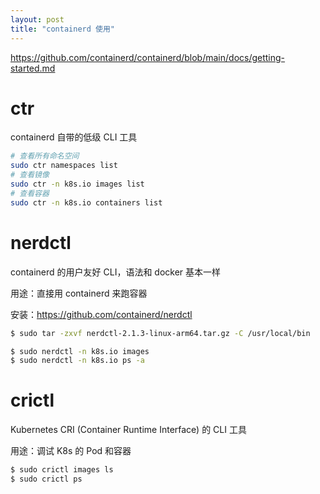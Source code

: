 ```yaml
---
layout: post
title: "containerd 使用"
---
```


<https://github.com/containerd/containerd/blob/main/docs/getting-started.md>

# ctr

containerd 自带的低级 CLI 工具

```bash
# 查看所有命名空间
sudo ctr namespaces list
# 查看镜像
sudo ctr -n k8s.io images list
# 查看容器
sudo ctr -n k8s.io containers list
```

# nerdctl

containerd 的用户友好 CLI，语法和 docker 基本一样

用途：直接用 containerd 来跑容器

安装：<https://github.com/containerd/nerdctl>

```bash
$ sudo tar -zxvf nerdctl-2.1.3-linux-arm64.tar.gz -C /usr/local/bin
```

```bash
$ sudo nerdctl -n k8s.io images
$ sudo nerdctl -n k8s.io ps -a
```

# crictl

Kubernetes CRI (Container Runtime Interface) 的 CLI 工具

用途：调试 K8s 的 Pod 和容器

```bash
$ sudo crictl images ls
$ sudo crictl ps
```